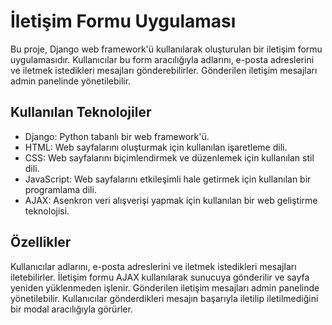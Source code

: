 # İletişim Formu Uygulaması
Bu proje, Django web framework'ü kullanılarak oluşturulan bir iletişim formu uygulamasıdır. Kullanıcılar bu form aracılığıyla adlarını, e-posta adreslerini ve iletmek istedikleri mesajları gönderebilirler. Gönderilen iletişim mesajları admin panelinde yönetilebilir.

## Kullanılan Teknolojiler
- Django: Python tabanlı bir web framework'ü.
- HTML: Web sayfalarını oluşturmak için kullanılan işaretleme dili.
- CSS: Web sayfalarını biçimlendirmek ve düzenlemek için kullanılan stil dili.
- JavaScript: Web sayfalarını etkileşimli hale getirmek için kullanılan bir programlama dili.
- AJAX: Asenkron veri alışverişi yapmak için kullanılan bir web geliştirme teknolojisi.

## Özellikler
Kullanıcılar adlarını, e-posta adreslerini ve iletmek istedikleri mesajları iletebilirler.
İletişim formu AJAX kullanılarak sunucuya gönderilir ve sayfa yeniden yüklenmeden işlenir.
Gönderilen iletişim mesajları admin panelinde yönetilebilir.
Kullanıcılar gönderdikleri mesajın başarıyla iletilip iletilmediğini bir modal aracılığıyla görürler.
